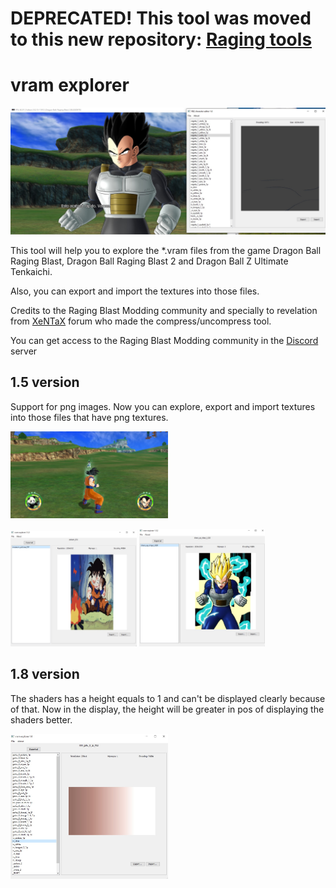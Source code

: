 # DEPRECATED! This tool was moved to this new repository: [Raging tools](https://github.com/adsl14/Raging-tools)

# vram explorer

![vram explorer image](images/main_image.png)

This tool will help you to explore the \*.vram files from the game Dragon Ball Raging Blast, Dragon Ball Raging Blast 2 and Dragon Ball Z Ultimate Tenkaichi. 

Also, you can export and import the textures into those files.

Credits to the Raging Blast Modding community and specially to revelation from [XeNTaX](https://forum.xentax.com) forum who made the compress/uncompress tool.

You can get access to the Raging Blast Modding community in the [Discord](https://discord.gg/tBmcwkGUE6) server

## 1.5 version

Support for png images. Now you can explore, export and import textures into those files that have png textures.

<img src="images/hud_mod.jpg" alt="1.5 Main feature" width="50%">

<p float="left">
  <img src="images/museum_picture.jpg" width="40%" />
  <img src="images/versus_image.jpg" width="40%" /> 
</p>

## 1.8 version

The shaders has a height equals to 1 and can't be displayed clearly because of that. Now in the display, the height will be greater in pos of displaying the shaders better.

<img src="images/shaders_display.jpg" alt="1.8 shaders display" width="50%">
